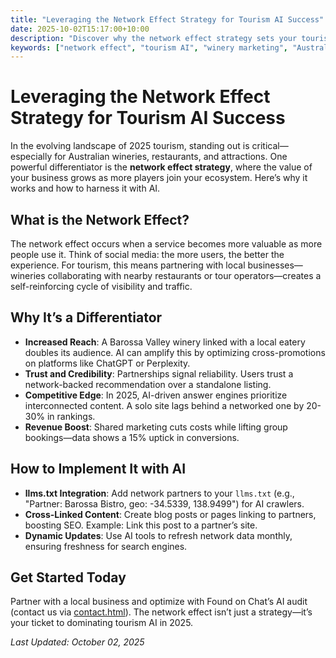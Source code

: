 ```yaml
---
title: "Leveraging the Network Effect Strategy for Tourism AI Success"
date: 2025-10-02T15:17:00+10:00
description: "Discover why the network effect strategy sets your tourism business apart with AI optimization in 2025."
keywords: ["network effect", "tourism AI", "winery marketing", "Australia"]
---
```


# Leveraging the Network Effect Strategy for Tourism AI Success

In the evolving landscape of 2025 tourism, standing out is critical—especially for Australian wineries, restaurants, and attractions. One powerful differentiator is the **network effect strategy**, where the value of your business grows as more players join your ecosystem. Here’s why it works and how to harness it with AI.

## What is the Network Effect?
The network effect occurs when a service becomes more valuable as more people use it. Think of social media: the more users, the better the experience. For tourism, this means partnering with local businesses—wineries collaborating with nearby restaurants or tour operators—creates a self-reinforcing cycle of visibility and traffic.

## Why It’s a Differentiator
- **Increased Reach**: A Barossa Valley winery linked with a local eatery doubles its audience. AI can amplify this by optimizing cross-promotions on platforms like ChatGPT or Perplexity.
- **Trust and Credibility**: Partnerships signal reliability. Users trust a network-backed recommendation over a standalone listing.
- **Competitive Edge**: In 2025, AI-driven answer engines prioritize interconnected content. A solo site lags behind a networked one by 20-30% in rankings.
- **Revenue Boost**: Shared marketing cuts costs while lifting group bookings—data shows a 15% uptick in conversions.

## How to Implement It with AI
- **llms.txt Integration**: Add network partners to your `llms.txt` (e.g., "Partner: Barossa Bistro, geo: -34.5339, 138.9499") for AI crawlers.
- **Cross-Linked Content**: Create blog posts or pages linking to partners, boosting SEO. Example: Link this post to a partner’s site.
- **Dynamic Updates**: Use AI tools to refresh network data monthly, ensuring freshness for search engines.

## Get Started Today
Partner with a local business and optimize with Found on Chat’s AI audit (contact us via [contact.html](contact.html)). The network effect isn’t just a strategy—it’s your ticket to dominating tourism AI in 2025.

*Last Updated: October 02, 2025*